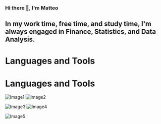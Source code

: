 ### Hi there 👋, I'm Matteo

## In my work time, free time, and study time, I'm always engaged in Finance, Statistics, and Data Analysis.

# Languages and Tools
# Languages and Tools
![Image1](https://raw.githubusercontent.com/feematteo/feematteo/main/assets/103369857/cb5de2ca-b980-4162-bb69-2d6e526208af.png) 
![Image2](https://raw.githubusercontent.com/feematteo/feematteo/main/assets/103369857/27290101-5bf2-4f99-9f52-072ca5c03946.png)

![Image3](https://raw.githubusercontent.com/feematteo/feematteo/main/assets/103369857/8b118b16-c646-4761-8664-a4b1ac839bc4.png) 
![Image4](https://raw.githubusercontent.com/feematteo/feematteo/main/assets/103369857/9458daa8-e5c0-467a-9ccb-fb67c9db379e.png)

![Image5](https://raw.githubusercontent.com/feematteo/feematteo/main/assets/103369857/ce3dea22-d3e0-47ee-92e8-703a84c781cd.png)

<!--
**feematteo/feematteo** is a ✨ _special_ ✨ repository because its `README.md` (this file) appears on your GitHub profile.

Here are some ideas to get you started:

- 🔭 I’m currently working on ...
- 🌱 I’m currently learning ...
- 👯 I’m looking to collaborate on ...
- 🤔 I’m looking for help with ...
- 💬 Ask me about ...
- 📫 How to reach me: ...
- 😄 Pronouns: ...
- ⚡ Fun fact: ...
-->
